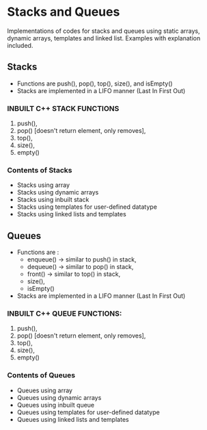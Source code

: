 # Stacks and Queues

Implementations of codes for stacks and queues using static arrays, dynamic arrays, templates and linked list.
Examples with explanation included.

## Stacks

- Functions are push(), pop(), top(), size(), and isEmpty()
- Stacks are implemented in a LIFO manner (Last In First Out)

### INBUILT C++ STACK FUNCTIONS

1. push(),
2. pop() [doesn't return element, only removes],
3. top(),
4. size(),
5. empty()

### Contents of Stacks

- Stacks using array
- Stacks using dynamic arrays
- Stacks using inbuilt stack
- Stacks using templates for user-defined datatype
- Stacks using linked lists and templates

## Queues

- Functions are :
  - enqueue() -> similar to push() in stack,
  - dequeue() -> similar to pop() in stack,
  - front() -> similar to top() in stack,
  - size(),
  - isEmpty()
- Stacks are implemented in a LIFO manner (Last In First Out)

### INBUILT C++ QUEUE FUNCTIONS:

1. push(),
2. pop() [doesn't return element, only removes],
3. top(),
4. size(),
5. empty()

### Contents of Queues

- Queues using array
- Queues using dynamic arrays
- Queues using inbuilt queue
- Queues using templates for user-defined datatype
- Queues using linked lists and templates

